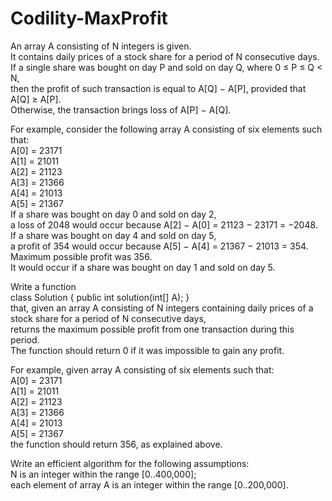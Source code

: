 # Codility-MaxProfit
 An array A consisting of N integers is given.</br>
 It contains daily prices of a stock share for a period of N consecutive days.</br> 
 If a single share was bought on day P and sold on day Q, where 0 ≤ P ≤ Q < N,</br> 
 then the profit of such transaction is equal to A[Q] − A[P], provided that A[Q] ≥ A[P].</br> 
 Otherwise, the transaction brings loss of A[P] − A[Q].

 For example, consider the following array A consisting of six elements such that:</br>
 A[0] = 23171</br>
 A[1] = 21011</br>
 A[2] = 21123</br>
 A[3] = 21366</br>
 A[4] = 21013</br>
 A[5] = 21367</br>
 If a share was bought on day 0 and sold on day 2,</br> 
 a loss of 2048 would occur because A[2] − A[0] = 21123 − 23171 = −2048.</br> 
 If a share was bought on day 4 and sold on day 5,</br> 
 a profit of 354 would occur because A[5] − A[4] = 21367 − 21013 = 354.</br> 
 Maximum possible profit was 356.</br> 
 It would occur if a share was bought on day 1 and sold on day 5.

 Write a function</br>
 class Solution { public int solution(int[] A); }</br>
 that, given an array A consisting of N integers containing daily prices of a stock share for a period of N consecutive days,</br> 
 returns the maximum possible profit from one transaction during this period.</br> 
 The function should return 0 if it was impossible to gain any profit.

 For example, given array A consisting of six elements such that:</br>
 A[0] = 23171</br>
 A[1] = 21011</br>
 A[2] = 21123</br>
 A[3] = 21366</br>
 A[4] = 21013</br>
 A[5] = 21367</br>
 the function should return 356, as explained above.

 Write an efficient algorithm for the following assumptions:</br>
 N is an integer within the range [0..400,000];</br>
 each element of array A is an integer within the range [0..200,000].
